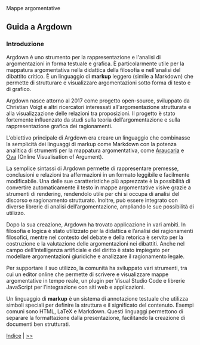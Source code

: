 <link rel="stylesheet" href="antonio-vigilante.github.io/filosofia/assets/style.css">

<div class="button orange">
Mappe argomentative
</div>

## Guida a Argdown

### Introduzione

Argdown è uno strumento per la rappresentazione e l'analisi di argomentazioni in forma testuale e grafica. È particolarmente utile per la mappatura argomentativa nella didattica della filosofia e nell'analisi del dibattito critico. È un linguaggio di <b>markup</b> leggero (simile a Markdown) che permette di strutturare e visualizzare argomentazioni sotto forma di testo e di grafico. 

Argdown nasce attorno al 2017 come progetto open-source, sviluppato da Christian Voigt e altri ricercatori interessati all'argomentazione strutturata e alla visualizzazione delle relazioni tra proposizioni. Il progetto è stato fortemente influenzato da studi sulla teoria dell’argomentazione e sulla rappresentazione grafica dei ragionamenti.

L’obiettivo principale di Argdown era creare un linguaggio che combinasse la semplicità dei linguaggi di markup come Markdown con la potenza analitica di strumenti per la mappatura argomentativa, come [Araucaria](http://araucaria.arg.tech/doku.php) e [Ova](https://www.arg.tech/index.php/ova/) (Online Visualisation of Argument).

La semplice sintassi di Argdown permette di rappresentare premesse, conclusioni e relazioni tra affermazioni in un formato leggibile e facilmente modificabile. Una delle sue caratteristiche più apprezzate è la possibilità di convertire automaticamente il testo in mappe argomentative visive grazie a strumenti di rendering, rendendolo utile per chi si occupa di analisi del discorso e ragionamento strutturato. Inoltre, può essere integrato con diverse librerie di analisi dell’argomentazione, ampliando le sue possibilità di utilizzo.

Dopo la sua creazione, Argdown ha trovato applicazione in vari ambiti. In filosofia e logica è stato utilizzato per la didattica e l’analisi dei ragionamenti filosofici, mentre nel contesto del debate e della retorica è servito per la costruzione e la valutazione delle argomentazioni nei dibattiti. Anche nel campo dell’intelligenza artificiale e del diritto è stato impiegato per modellare argomentazioni giuridiche e analizzare il ragionamento legale.

Per supportare il suo utilizzo, la comunità ha sviluppato vari strumenti, tra cui un editor online che permette di scrivere e visualizzare mappe argomentative in tempo reale, un plugin per Visual Studio Code e librerie JavaScript per l’integrazione con siti web e applicazioni.

<div class="info-box">Un linguaggio di <b>markup</b> è un sistema di annotazione testuale che utilizza simboli speciali per definire la struttura e il significato del contenuto. Esempi comuni sono HTML, LaTeX e Markdown. Questi linguaggi permettono di separare la formattazione dalla presentazione, facilitando la creazione di documenti ben strutturati. </div>

<p></p>
    

[Indice](index.html) | [>>](cominciare.md)
